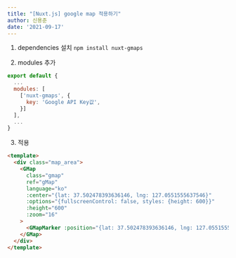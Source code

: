 ```yaml
---
title: "[Nuxt.js] google map 적용하기"
author: 신용준
date: '2021-09-17'
---
```


1. dependencies 설치 `npm install nuxt-gmaps`

2. modules 추가

```js [nuxt.config.js]
export default {
  ...
  modules: [
    ['nuxt-gmaps', {
      key: 'Google API Key값',
    }]
  ],
  ...
}
```

3. 적용

```html [components/example.vue]
<template>
  <div class="map_area">
    <GMap
      class="gmap"
      ref="gMap"
      language="ko"
      :center="{lat: 37.502478393636146, lng: 127.0551555637546}"
      :options="{fullscreenControl: false, styles: {height: 600}}"
      :height="600"
      :zoom="16"
    >
      <GMapMarker :position="{lat: 37.502478393636146, lng: 127.0551555637546}"></GMapMarker>
    </GMap>
  </div>
</template>
```